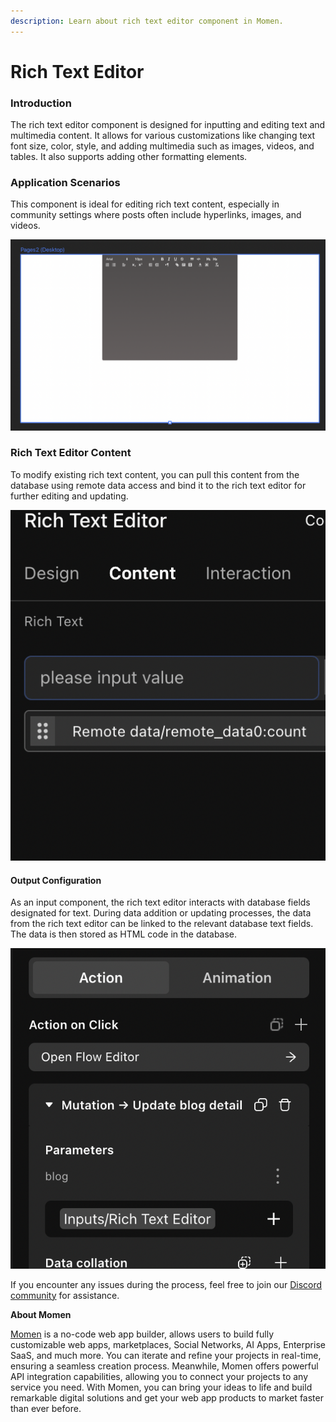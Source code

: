 ```yaml
---
description: Learn about rich text editor component in Momen.
---
```


# Rich Text Editor

### &#x20;**Introduction**

The rich text editor component is designed for inputting and editing text and multimedia content. It allows for various customizations like changing text font size, color, style, and adding multimedia such as images, videos, and tables. It also supports adding other formatting elements.

### **Application Scenarios**

This component is ideal for editing rich text content, especially in community settings where posts often include hyperlinks, images, and videos.

![](<../../../.gitbook/assets/0 (15).png>)

### **Rich Text Editor Content**

To modify existing rich text content, you can pull this content from the database using remote data access and bind it to the rich text editor for further editing and updating.

![](<../../../.gitbook/assets/1 (15).png>)

#### **Output Configuration**

As an input component, the rich text editor interacts with database fields designated for text. During data addition or updating processes, the data from the rich text editor can be linked to the relevant database text fields. The data is then stored as HTML code in the database.

![](<../../../.gitbook/assets/2 (12).png>)

If you encounter any issues during the process, feel free to join our [Discord community](https://discord.com/invite/UCyhySSXfz) for assistance.

**About Momen​​**

[Momen](https://momen.app/?channel=blog-about) is a no-code web app builder, allows users to build fully customizable web apps, marketplaces, Social Networks, AI Apps, Enterprise SaaS, and much more. You can iterate and refine your projects in real-time, ensuring a seamless creation process. Meanwhile, Momen offers powerful API integration capabilities, allowing you to connect your projects to any service you need. With Momen, you can bring your ideas to life and build remarkable digital solutions and get your web app products to market faster than ever before.​​
